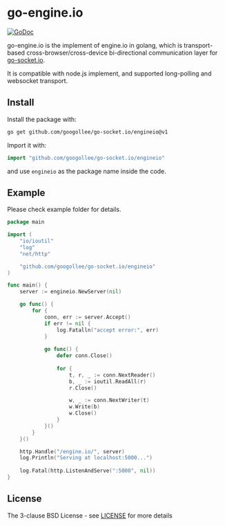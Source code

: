 # go-engine.io

[![GoDoc](http://godoc.org/github.com/googollee/go-socket.io/engineio?status.svg)](http://godoc.org/github.com/googollee/go-socket.io/engineio)

go-engine.io is the implement of engine.io in golang, which is transport-based cross-browser/cross-device bi-directional communication layer for [go-socket.io](https://github.com/googollee/go-socket.io).

It is compatible with node.js implement, and supported long-polling and websocket transport.

## Install

Install the package with:

```bash
go get github.com/googollee/go-socket.io/engineio@v1
```

Import it with:

```go
import "github.com/googollee/go-socket.io/engineio"
```

and use `engineio` as the package name inside the code.

## Example

Please check example folder for details.

```go
package main

import (
	"io/ioutil"
	"log"
	"net/http"

	"github.com/googollee/go-socket.io/engineio"
)

func main() {
	server := engineio.NewServer(nil)

	go func() {
		for {
			conn, err := server.Accept()
			if err != nil {
				log.Fatalln("accept error:", err)
			}
			
			go func() {
				defer conn.Close()
				
				for {
					t, r, _ := conn.NextReader()
					b, _ := ioutil.ReadAll(r)
					r.Close()

					w, _ := conn.NextWriter(t)
					w.Write(b)
					w.Close()
				}
			}()
		}
	}()

	http.Handle("/engine.io/", server)
	log.Println("Serving at localhost:5000...")
	
	log.Fatal(http.ListenAndServe(":5000", nil))
}
```

## License

The 3-clause BSD License  - see [LICENSE](https://opensource.org/licenses/BSD-3-Clause) for more details

